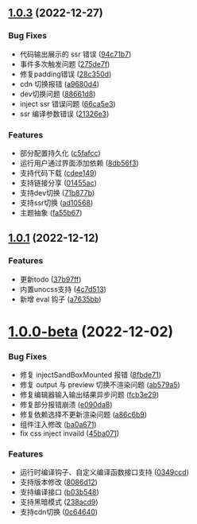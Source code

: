 ## [1.0.3](https://github.com/baiwusanyu-c/ui-playground/compare/v1.0.1...v1.0.3) (2022-12-27)


### Bug Fixes

* 代码输出展示的 ssr 错误 ([94c71b7](https://github.com/baiwusanyu-c/ui-playground/commit/94c71b7fc9304503e0f61446378092d2ca123c72))
* 事件多次触发问题 ([275de7f](https://github.com/baiwusanyu-c/ui-playground/commit/275de7fbcc4cad1a0b4ca63837f9abe714bdc3ec))
* 修复padding错误 ([28c350d](https://github.com/baiwusanyu-c/ui-playground/commit/28c350d3467de8c9a91d69cccbee065998466073))
* cdn 切换报错 ([a9680d4](https://github.com/baiwusanyu-c/ui-playground/commit/a9680d4a7704705f56524c33c013b8d80f4dc474))
* dev切换问题 ([88661d8](https://github.com/baiwusanyu-c/ui-playground/commit/88661d879e6add5fc77ab158c384945f7d5b3039))
* inject ssr 错误问题 ([66ca5e3](https://github.com/baiwusanyu-c/ui-playground/commit/66ca5e360b037f36cd3e6a94d61c20d4f923f01e))
* ssr 编译参数错误 ([21326e3](https://github.com/baiwusanyu-c/ui-playground/commit/21326e3da90b7b7b6310b7a7d463ea41ac7c95d5))


### Features

* 部分配置持久化 ([c5fafcc](https://github.com/baiwusanyu-c/ui-playground/commit/c5fafcc4cf900169ee9924c020bd3687bd4d9635))
* 运行用户通过界面添加依赖 ([8db56f3](https://github.com/baiwusanyu-c/ui-playground/commit/8db56f3e390e3bde887b72b3ce6518bdc8823d45))
* 支持代码下载 ([cdee149](https://github.com/baiwusanyu-c/ui-playground/commit/cdee14906cda692f221353ea0b7453e80b4ef45a))
* 支持链接分享 ([01455ac](https://github.com/baiwusanyu-c/ui-playground/commit/01455ac2f9c183bf68a401e68249bb69de744fda))
* 支持dev切换 ([71b877b](https://github.com/baiwusanyu-c/ui-playground/commit/71b877bd26e0541ac0f187d4c8d9058d66f705ba))
* 支持ssr切换 ([ad10568](https://github.com/baiwusanyu-c/ui-playground/commit/ad10568f1247f5070db73208f474a144fa94dc30))
* 主题抽象 ([fa55b67](https://github.com/baiwusanyu-c/ui-playground/commit/fa55b67028cd0bbf701c09322176e72454275cef))



## [1.0.1](https://github.com/baiwusanyu-c/ui-playground/compare/v1.0.0-beta...v1.0.1) (2022-12-12)


### Features

* 更新todo ([37b97ff](https://github.com/baiwusanyu-c/ui-playground/commit/37b97ff8b5d726d945120c5d971978b5dc5fc7d7))
* 内置unocss支持 ([4c7d513](https://github.com/baiwusanyu-c/ui-playground/commit/4c7d51375d6959396f07dd09c2274f553bf4f967))
* 新增 eval 钩子 ([a7635bb](https://github.com/baiwusanyu-c/ui-playground/commit/a7635bb1ea04730fb5545e30f6a73c4d0d30c261))



# [1.0.0-beta](https://github.com/baiwusanyu-c/ui-playground/compare/8086d123c78b83d4d211f3dda610d5042edb9132...v1.0.0-beta) (2022-12-02)


### Bug Fixes

* 修复 injectSandBoxMounted 报错 ([8fbde71](https://github.com/baiwusanyu-c/ui-playground/commit/8fbde7118c56929051f33c70228b12c48da39275))
* 修复 output 与 preview 切换不渲染问题 ([ab579a5](https://github.com/baiwusanyu-c/ui-playground/commit/ab579a54748457f2788843ff57a0a1b047313878))
* 修复编辑器输入输出结果异步问题 ([fcb3e29](https://github.com/baiwusanyu-c/ui-playground/commit/fcb3e298b4c00ed31cbc3873ed6b48551d7d077a))
* 修复部分报错崩溃 ([e090da8](https://github.com/baiwusanyu-c/ui-playground/commit/e090da8054c68eda59e200dad74350479d7eed5e))
* 修复依赖选择不更新渲染问题 ([a86c6b9](https://github.com/baiwusanyu-c/ui-playground/commit/a86c6b94d5e702fd35e0d75bfc410745df669a7a))
* 组件注入修改 ([ba0a671](https://github.com/baiwusanyu-c/ui-playground/commit/ba0a671caa335fa3fc0445a09d3405a0efc2e079))
* fix css inject invaild ([45ba071](https://github.com/baiwusanyu-c/ui-playground/commit/45ba0713cd53c529d6d7facf969dd503371eee9d))


### Features

* 运行时编译钩子、自定义编译函数接口支持 ([0349ccd](https://github.com/baiwusanyu-c/ui-playground/commit/0349ccdcef3069d4a3ea0033376f6ee7db6d6ade))
* 支持版本修改 ([8086d12](https://github.com/baiwusanyu-c/ui-playground/commit/8086d123c78b83d4d211f3dda610d5042edb9132))
* 支持编译接口 ([b03b548](https://github.com/baiwusanyu-c/ui-playground/commit/b03b54842d442b3d4338dec9c66a48a3d28e1c22))
* 支持黑暗模式 ([238acd9](https://github.com/baiwusanyu-c/ui-playground/commit/238acd9c983f3780295ce5d1e8cbcff04c47ddf3))
* 支持cdn切换 ([0c64640](https://github.com/baiwusanyu-c/ui-playground/commit/0c646403fd890376854d53b87d18acf133e30b75))




